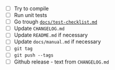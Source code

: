 - [ ] Try to compile
- [ ] Run unit tests
- [ ] Go trough [`docs/test-checklist.md`](test-checklist.md)
- [ ] Update `CHANGELOG.md`
- [ ] Update `README.md` if necessary
- [ ] Update `docs/manual.md` if necessary
- [ ] `git tag`
- [ ] `git push --tags`
- [ ] Github release - text from `CHANGELOG.md`
